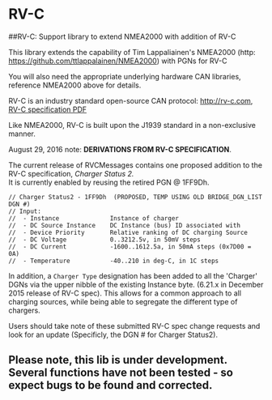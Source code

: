 # RV-C

##RV-C:  Support library to extend NMEA2000 with addition of RV-C


This library extends the capability of Tim Lappaliainen's NMEA2000 (http: https://github.com/ttlappalainen/NMEA2000) with PGNs for RV-C

You will also need the appropriate underlying hardware CAN libraries, reference NMEA2000 above for details.


RV-C is an industry standard open-source CAN protocol:  http://rv-c.com, 
[RV-C specification PDF](http://www.rv-c.com/?q=node/75)


Like NMEA2000, RV-C is built upon the J1939 standard in a non-exclusive manner.


August 29, 2016 note: **DERIVATIONS FROM RV-C SPECIFICATION**.

The current release of RVCMessages contains one proposed addition to the RV-C specification, *Charger Status 2.*  
It is currently enabled by reusing the retired PGN @ 1FF9Dh.   

```  
// Charger Status2 - 1FF9Dh  (PROPOSED, TEMP USING OLD BRIDGE_DGN_LIST DGN #)  
// Input:  
//  - Instance              Instance of charger  
//  - DC Source Instance    DC Instance (bus) ID associated with  
//  - Device Priority       Relative ranking of DC charging Source  
//  - DC Voltage            0..3212.5v, in 50mV steps  
//  - DC Current            -1600..1612.5a, in 50mA steps (0x7D00 = 0A)  
//  - Temperature           -40..210 in deg-C, in 1C steps
```


In addition, a ```Charger Type``` designation has been added to all the 'Charger' DGNs via the upper nibble of the existing Instance byte. (6.21.x in December 2015 release of RV-C spec).  This allows for a common approach to all charging sources, while being able to segregate the different type of chargers.


Users should take note of these submitted RV-C spec change requests and look for an update (Specificly, the DGN # for Charger Status2).


## Please note, this lib is under development.  Several functions have not been tested - so expect bugs to be found and corrected.